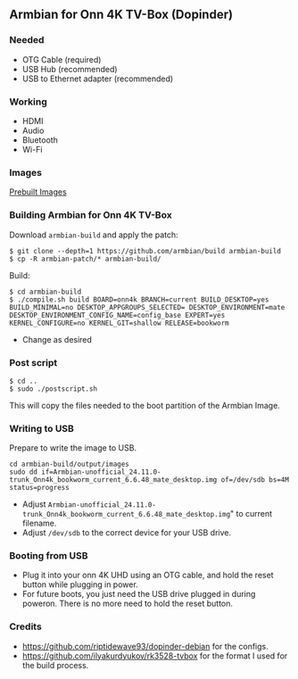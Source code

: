 ## Armbian for Onn 4K TV-Box (Dopinder)

### Needed

* OTG Cable (required)
* USB Hub (recommended)
* USB to Ethernet adapter (recommended)

### Working

- HDMI
- Audio
- Bluetooth
- Wi-Fi

### Images 

[Prebuilt Images](https://github.com/sicXnull/Onn4K-TV-Box-Armbian/releases)


### Building Armbian for Onn 4K TV-Box

Download `armbian-build` and apply the patch:

```
$ git clone --depth=1 https://github.com/armbian/build armbian-build
$ cp -R armbian-patch/* armbian-build/
```

Build:

```
$ cd armbian-build
$ ./compile.sh build BOARD=onn4k BRANCH=current BUILD_DESKTOP=yes BUILD_MINIMAL=no DESKTOP_APPGROUPS_SELECTED= DESKTOP_ENVIRONMENT=mate DESKTOP_ENVIRONMENT_CONFIG_NAME=config_base EXPERT=yes KERNEL_CONFIGURE=no KERNEL_GIT=shallow RELEASE=bookworm
```

* Change as desired

### Post script

```
$ cd ..
$ sudo ./postscript.sh
```

This will copy the files needed to the boot partition of the Armbian Image.

### Writing to USB

Prepare to write the image to USB.

``` 
cd armbian-build/output/images
sudo dd if=Armbian-unofficial_24.11.0-trunk_Onn4k_bookworm_current_6.6.48_mate_desktop.img of=/dev/sdb bs=4M status=progress
```
* Adjust `Armbian-unofficial_24.11.0-trunk_Onn4k_bookworm_current_6.6.48_mate_desktop.img`" to current filename.
* Adjust `/dev/sdb` to the correct device for your USB drive.

### Booting from USB


* Plug it into your onn 4K UHD using an OTG cable, and hold the reset button while plugging in power.
* For future boots, you just need the USB drive plugged in during poweron. There is no more need to hold the reset button.

### Credits
* https://github.com/riptidewave93/dopinder-debian for the configs.
* https://github.com/ilyakurdyukov/rk3528-tvbox for the format I used for the build process.
